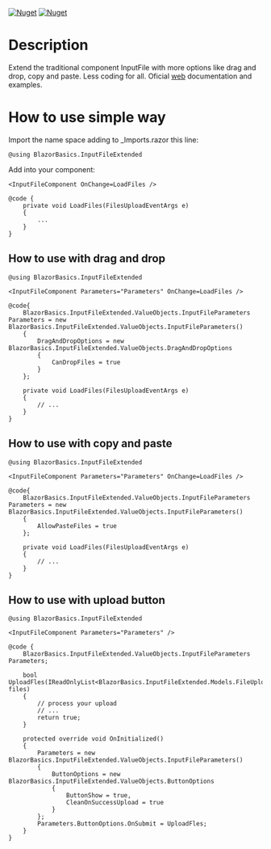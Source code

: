 [![Nuget](https://img.shields.io/nuget/v/BlazorBasics.InputFileExtended?style=for-the-badge)](https://www.nuget.org/packages/BlazorBasics.InputFileExtended)
[![Nuget](https://img.shields.io/nuget/dt/BlazorBasics.InputFileExtended?style=for-the-badge)](https://www.nuget.org/packages/BlazorBasics.InputFileExtended)

# Description
Extend the traditional component InputFile with more options like drag and drop, copy and paste. Less coding for all. Oficial [web](https://blazorinputfileextended.community-mall.com/) documentation and examples.
# How to use simple way
Import the name space adding to _Imports.razor this line:
```
@using BlazorBasics.InputFileExtended
```
Add into your component:
``` razor
<InputFileComponent OnChange=LoadFiles />

@code {
    private void LoadFiles(FilesUploadEventArgs e)
    {
        ...
    }
}
```
## How to use with drag and drop
``` razor
@using BlazorBasics.InputFileExtended

<InputFileComponent Parameters="Parameters" OnChange=LoadFiles />

@code{
    BlazorBasics.InputFileExtended.ValueObjects.InputFileParameters Parameters = new BlazorBasics.InputFileExtended.ValueObjects.InputFileParameters()
    {
        DragAndDropOptions = new BlazorBasics.InputFileExtended.ValueObjects.DragAndDropOptions
        {
            CanDropFiles = true
        }
    };

    private void LoadFiles(FilesUploadEventArgs e)
    {
        // ...
    }
}
```
## How to use with copy and paste
``` razor
@using BlazorBasics.InputFileExtended

<InputFileComponent Parameters="Parameters" OnChange=LoadFiles />

@code{
    BlazorBasics.InputFileExtended.ValueObjects.InputFileParameters Parameters = new BlazorBasics.InputFileExtended.ValueObjects.InputFileParameters()
    {
        AllowPasteFiles = true
    };

    private void LoadFiles(FilesUploadEventArgs e)
    {
        // ...
    }
}
```
## How to use with upload button
``` razor
@using BlazorBasics.InputFileExtended

<InputFileComponent Parameters="Parameters" />

@code {
    BlazorBasics.InputFileExtended.ValueObjects.InputFileParameters Parameters;

    bool UploadFles(IReadOnlyList<BlazorBasics.InputFileExtended.Models.FileUploadContent> files)
    {
        // process your upload
        // ...
        return true;
    }

    protected override void OnInitialized()
    {
        Parameters = new BlazorBasics.InputFileExtended.ValueObjects.InputFileParameters()
        {
            ButtonOptions = new BlazorBasics.InputFileExtended.ValueObjects.ButtonOptions
            {
                ButtonShow = true,
                CleanOnSuccessUpload = true            
            }
        };
        Parameters.ButtonOptions.OnSubmit = UploadFles;
    }
}
```
